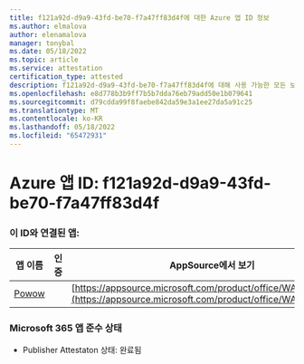 ```yaml
---
title: f121a92d-d9a9-43fd-be70-f7a47ff83d4f에 대한 Azure 앱 ID 정보
ms.author: elmalova
author: elenamalova
manager: tonybal
ms.date: 05/18/2022
ms.topic: article
ms.service: attestation
certification_type: attested
description: f121a92d-d9a9-43fd-be70-f7a47ff83d4f에 대해 사용 가능한 모든 보안 및 규정 준수 정보입니다.
ms.openlocfilehash: e8d778b3b9ff7b5b7dda76eb79add50e1b079641
ms.sourcegitcommit: d79cdda99f8faebe842da59e3a1ee27da5a91c25
ms.translationtype: MT
ms.contentlocale: ko-KR
ms.lasthandoff: 05/18/2022
ms.locfileid: "65472931"
---
```

# <a name="azure-app-id-f121a92d-d9a9-43fd-be70-f7a47ff83d4f"></a>Azure 앱 ID: f121a92d-d9a9-43fd-be70-f7a47ff83d4f


### <a name="apps-associated-with-this-id"></a>이 ID와 연결된 앱:
| **앱 이름** | **인증** | **AppSource에서 보기** |
|--------------|---------------|-----------------------|
| [Powow](../forward/WA200002952.md) |  | [https://appsource.microsoft.com/product/office/WA200002952](https://appsource.microsoft.com/product/office/WA200002952) |

### <a name="microsoft-365-app-compliance-status"></a>Microsoft 365 앱 준수 상태
- Publisher Attestaton 상태: 완료됨
